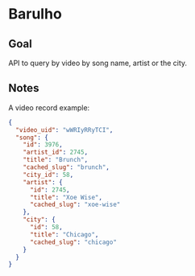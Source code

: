 # Barulho

## Goal

API to query by video by song name, artist or the city.

## Notes

A video record example:
```json
{
  "video_uid": "wWRIyRRyTCI",
  "song": {
    "id": 3976,
    "artist_id": 2745,
    "title": "Brunch",
    "cached_slug": "brunch",
    "city_id": 58,
    "artist": {
      "id": 2745,
      "title": "Xoe Wise",
      "cached_slug": "xoe-wise"
    },
    "city": {
      "id": 58,
      "title": "Chicago",
      "cached_slug": "chicago"
    }
  }
}
```